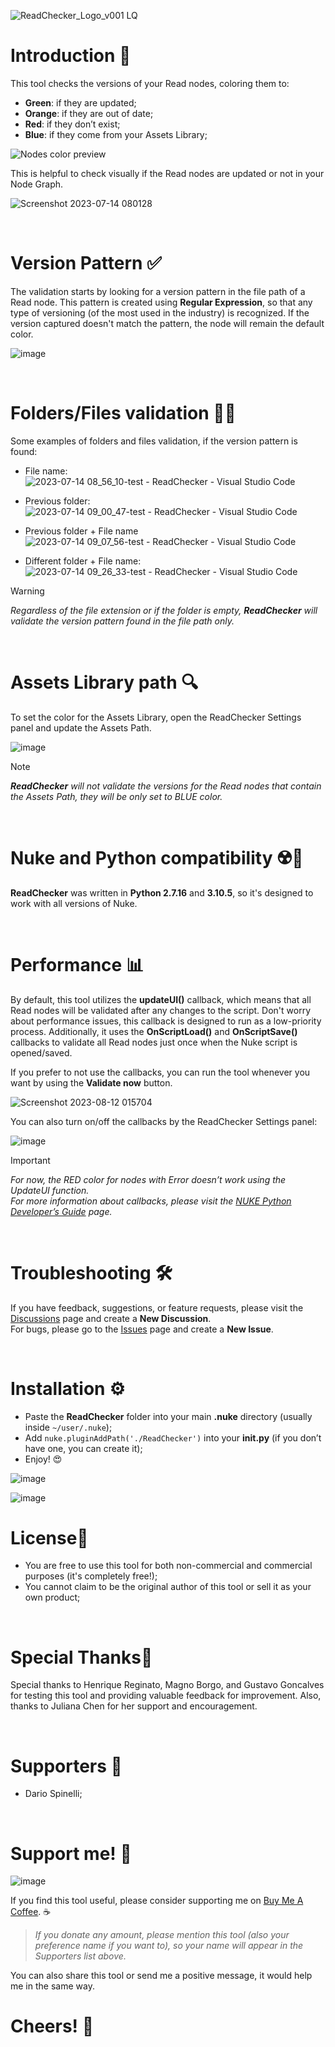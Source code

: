 ![ReadChecker_Logo_v001 LQ](https://github.com/danilodelucio/ReadChecker/assets/47226196/4efdd538-43e7-4e75-a333-12cc9ad33b0d)


<h1>Introduction 📓</h1>

This tool checks the versions of your Read nodes, coloring them to:

- **Green**: if they are updated;
- **Orange**: if they are out of date;
- **Red**: if they don’t exist;
- **Blue**: if they come from your Assets Library;

![Nodes color preview](https://github.com/danilodelucio/ReadChecker/assets/47226196/dccf07d3-7d93-415d-a690-8a8be01a992e)

This is helpful to check visually if the Read nodes are updated or not in your Node Graph.

![Screenshot 2023-07-14 080128](https://github.com/danilodelucio/ReadChecker/assets/47226196/db36d800-1793-411e-a256-be73c3e8c771)




<br>
<h1>Version Pattern ✅</h1>

The validation starts by looking for a version pattern in the file path of a Read node. This pattern is created using **Regular Expression**, so that any type of versioning (of the most used in the industry) is recognized. 
If the version captured doesn't match the pattern, the node will remain the default color.

![image](https://github.com/danilodelucio/ReadChecker/assets/47226196/9d12ede6-2724-4fd1-b3b5-2ac66c7dab53)




<br>
<h1>Folders/Files validation 📁📄</h1>

Some examples of folders and files validation, if the version pattern is found:

- File name:
![2023-07-14 08_56_10-test - ReadChecker - Visual Studio Code](https://github.com/danilodelucio/ReadChecker/assets/47226196/259e69be-fa6a-4834-827c-fb010d0260f7)

- Previous folder:
![2023-07-14 09_00_47-test - ReadChecker - Visual Studio Code](https://github.com/danilodelucio/ReadChecker/assets/47226196/d2d6db8d-d8fa-487f-a3c4-45bc7c6a1fba)

- Previous folder + File name
![2023-07-14 09_07_56-test - ReadChecker - Visual Studio Code](https://github.com/danilodelucio/ReadChecker/assets/47226196/6626b2ed-91c0-4996-923f-0b40c33319e9)

- Different folder + File name:
![2023-07-14 09_26_33-test - ReadChecker - Visual Studio Code](https://github.com/danilodelucio/ReadChecker/assets/47226196/5bd87f2b-1dac-4ddd-9b63-595ac77b916c)


> [!WARNING]
> _Regardless of the file extension or if the folder is empty, **ReadChecker** will validate the version pattern found in the file path only._




<br>
<h1>Assets Library path 🔍</h1>

To set the color for the Assets Library, open the ReadChecker Settings panel and update the Assets Path.

![image](https://github.com/danilodelucio/ReadChecker/assets/47226196/089f6236-408a-4f30-b33c-15813d636c46)

> [!NOTE]
> _**ReadChecker** will not validate the versions for the Read nodes that contain the Assets Path, they will be only set to BLUE color._


<br>
<h1>Nuke and Python compatibility ☢️🐍</h1>

**ReadChecker** was written in **Python 2.7.16** and **3.10.5**, so it's designed to work with all versions of Nuke.




<br>
<h1>Performance 📊</h1>

By default, this tool utilizes the **updateUI()** callback, which means that all Read nodes will be validated after any changes to the script. Don't worry about performance issues, this callback is designed to run as a low-priority process. Additionally, it uses the **OnScriptLoad()** and **OnScriptSave()** callbacks to validate all Read nodes just once when the Nuke script is opened/saved.

If you prefer to not use the callbacks, you can run the tool whenever you want by using the **Validate now** button.

![Screenshot 2023-08-12 015704](https://github.com/danilodelucio/ReadChecker/assets/47226196/994bc020-6874-404f-ac53-876fe65fde86)

You can also turn on/off the callbacks by the ReadChecker Settings panel:

![image](https://github.com/danilodelucio/ReadChecker/assets/47226196/382ea978-4dd9-4eff-b591-94bd156974d1)

> [!IMPORTANT]
> _For now, the RED color for nodes with Error doesn’t work using the UpdateUI function._<br>
> _For more information about callbacks, please visit the [NUKE Python Developer’s Guide](https://learn.foundry.com/nuke/developers/latest/pythonreference/callbacks.htm) page._




<br>
<h1>Troubleshooting 🛠️</h1>

If you have feedback, suggestions, or feature requests, please visit the [Discussions](https://github.com/danilodelucio/ReadChecker/discussions) page and create a **New Discussion**. <br>
For bugs, please go to the [Issues](https://github.com/danilodelucio/ReadChecker/issues) page and create a **New Issue**.




<br>
<h1>Installation ⚙️</h1>

- Paste the **ReadChecker** folder into your main **.nuke** directory (usually inside `~/user/.nuke`);
- Add `nuke.pluginAddPath('./ReadChecker')` into your **init.py** (if you don’t have one, you can create it);
- Enjoy! 😍

![image](https://github.com/danilodelucio/ReadChecker/assets/47226196/19e35133-d707-4cb1-9557-5dbd0d1723f9)

![image](https://github.com/danilodelucio/ReadChecker/assets/47226196/317cbc19-8b78-42a0-9180-e0c344aca1f9)

<h1>License📝</h1>

- You are free to use this tool for both non-commercial and commercial purposes (it's completely free!);
- You cannot claim to be the original author of this tool or sell it as your own product;




<br>

# Special Thanks🙏

Special thanks to Henrique Reginato, Magno Borgo, and Gustavo Goncalves for testing this tool and providing valuable feedback for improvement. Also, thanks to Juliana Chen for her support and encouragement.

<br>

# Supporters 💪

- Dario Spinelli;

<br>

# Support me! 🥺

![image](https://github.com/danilodelucio/ReadChecker/assets/47226196/eededd07-ec9c-45aa-9040-97d0a84a3699)

If you find this tool useful, please consider supporting me on [Buy Me A Coffee](https://www.buymeacoffee.com/danilodelucio). ☕ <br>

> _If you donate any amount, please mention this tool (also your preference name if you want to), so your name will appear in the Supporters list above._

You can also share this tool or send me a positive message, it would help me in the same way.


<h1>Cheers! 🥂</h1>
